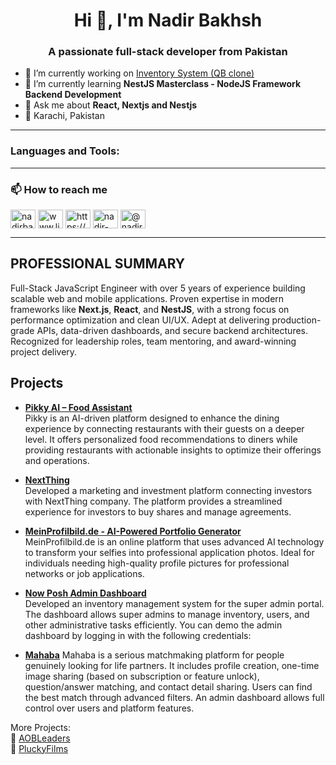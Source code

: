 <h1 align="center">Hi 👋, I'm Nadir Bakhsh</h1>
<h3 align="center">A passionate full-stack developer from Pakistan</h3>

- 🔭 I’m currently working on [Inventory System (QB clone)](https://pos-client-zeta.vercel.app/)
- 🌱 I’m currently learning **NestJS Masterclass - NodeJS Framework Backend Development**
- 💬 Ask me about **React, Nextjs and Nestjs**
- 📍 Karachi, Pakistan

---
<h3 align="left">Languages and Tools:</h3>

---  

### 📫 How to reach me
<p align="left">
<a href="https://twitter.com/nadirbatti" target="blank"><img align="center" src="https://raw.githubusercontent.com/rahuldkjain/github-profile-readme-generator/master/src/images/icons/Social/twitter.svg" alt="nadirbatti" height="30" width="40" /></a>
<a href="https://linkedin.com/in/www.linkedin.com/in/nadir-bakhsh" target="blank"><img align="center" src="https://raw.githubusercontent.com/rahuldkjain/github-profile-readme-generator/master/src/images/icons/Social/linked-in-alt.svg" alt="www.linkedin.com/in/nadir-bakhsh" height="30" width="40" /></a>
<a href="https://fb.com/https://www.facebook.com/nadir.bakhsh/" target="blank"><img align="center" src="https://raw.githubusercontent.com/rahuldkjain/github-profile-readme-generator/master/src/images/icons/Social/facebook.svg" alt="https://www.facebook.com/nadir.bakhsh/" height="30" width="40" /></a>
<a href="https://instagram.com/nadir-bakhsh" target="blank"><img align="center" src="https://raw.githubusercontent.com/rahuldkjain/github-profile-readme-generator/master/src/images/icons/Social/instagram.svg" alt="nadir-bakhsh" height="30" width="40" /></a>
<a href="https://medium.com/@nadir4k2010" target="blank"><img align="center" src="https://raw.githubusercontent.com/rahuldkjain/github-profile-readme-generator/master/src/images/icons/Social/medium.svg" alt="@nadir4k2010" height="30" width="40" /></a>
</p>



---

## **PROFESSIONAL SUMMARY**
Full-Stack JavaScript Engineer with over 5 years of experience building scalable web and mobile applications. Proven expertise in modern frameworks like **Next.js**, **React**, and **NestJS**, with a strong focus on performance optimization and clean UI/UX. Adept at delivering production-grade APIs, data-driven dashboards, and secure backend architectures. Recognized for leadership roles, team mentoring, and award-winning project delivery.
 
## Projects
- **[Pikky AI – Food Assistant](https://pikky.io/)**  
  Pikky is an AI-driven platform designed to enhance the dining experience by connecting restaurants with their guests on a deeper level. It offers personalized food recommendations to diners while providing restaurants with actionable insights to optimize their offerings and operations.

- **[NextThing](https://www.nextthing.tech/)**  
  Developed a marketing and investment platform connecting investors with NextThing company. The platform provides a streamlined experience for investors to buy shares and manage agreements.

- **[MeinProfilbild.de - AI-Powered Portfolio Generator](https://meinprofilbild.de/)**  
  MeinProfilbild.de is an online platform that uses advanced AI technology to transform your selfies into professional application photos. Ideal for individuals needing high-quality profile pictures for professional networks or job applications.

- **[Now Posh Admin Dashboard](https://dashboard-dev.nowposh.com/dashboard)**  
  Developed an inventory management system for the super admin portal. The dashboard allows super admins to manage inventory, users, and other administrative tasks efficiently. You can demo the admin dashboard by logging in with the following credentials:  


- **[Mahaba](https://mahaba-git-dev-mahaba.vercel.app/)**
Mahaba is a serious matchmaking platform for people genuinely looking for life partners. It includes profile creation, one-time image sharing (based on subscription or feature unlock), question/answer matching, and contact detail sharing. Users can find the best match through advanced filters. An admin dashboard allows full control over users and platform features.

More Projects:    
🔗 [AOBLeaders](https://aobleaders.com/)  
🔗 [PluckyFilms](https://www.pluckyfilms.com/)
